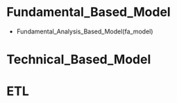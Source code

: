 # Fundamental_Based_Model
- Fundamental_Analysis_Based_Model(fa_model)
# Technical_Based_Model

# ETL

